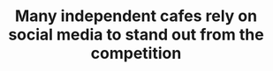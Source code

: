 ---
number: Stand out
title: Many independent cafes rely on social media to stand out from the competition
displayOrder: 1
type: stat
---